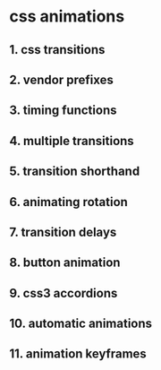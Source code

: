 # css animations

## 1. css transitions


## 2. vendor prefixes


## 3. timing functions


## 4. multiple transitions


## 5. transition shorthand


## 6. animating rotation


## 7. transition delays


## 8. button animation


## 9. css3 accordions


## 10. automatic animations


## 11. animation keyframes

